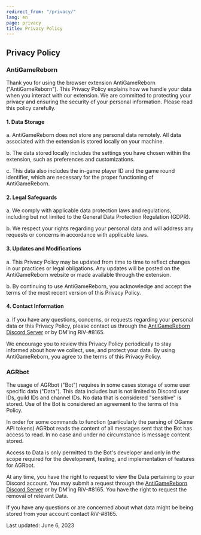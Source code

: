 ```yaml
---
redirect_from: "/privacy/"
lang: en
page: privacy
title: Privacy Policy
---
```

## Privacy Policy

### AntiGameReborn

Thank you for using the browser extension AntiGameReborn ("AntiGameReborn"). This Privacy Policy
explains how we handle your data when you interact with our extension. We are committed to protecting
your privacy and ensuring the security of your personal information. Please read this policy carefully.

#### 1. Data Storage
a. AntiGameReborn does not store any personal data remotely. All data associated with the extension is
stored locally on your machine.

b. The data stored locally includes the settings you have chosen within the extension, such as
preferences and customizations.

c. This data also includes the in-game player ID and the game round identifier, which are necessary for
the proper functioning of AntiGameReborn.

#### 2. Legal Safeguards
a. We comply with applicable data protection laws and regulations, including but not limited to the
General Data Protection Regulation (GDPR).

b. We respect your rights regarding your personal data and will address any requests or concerns in
accordance with applicable laws.

#### 3. Updates and Modifications
a. This Privacy Policy may be updated from time to time to reflect changes in our practices or legal
obligations. Any updates will be posted on the AntiGameReborn website or made available through the extension.

b. By continuing to use AntiGameReborn, you acknowledge and accept the terms of the most recent version
of this Privacy Policy.

#### 4. Contact Information
a. If you have any questions, concerns, or requests regarding your personal data or this Privacy
Policy, please contact us through the [AntiGameReborn Discord Server](https://discord.gg/sb72AFN)
or by DM'ing RiV-#8165.

We encourage you to review this Privacy Policy periodically to stay informed about how we collect,
use, and protect your data. By using AntiGameReborn, you agree to the terms of this Privacy Policy.


### AGRbot

The usage of AGRbot ("Bot") requires in some cases storage of some user specific data ("Data").
This data includes but is not limited to Discord user IDs, guild IDs and channel IDs. No data
that is considered "sensitive" is stored. Use of the Bot is considered an agreement to the terms 
of this Policy.

In order for some commands to function (particularly the parsing of OGame API tokens)
AGRbot reads the content of all messages sent that the Bot has access to read. In no 
case and under no circumstance is message content stored.

Access to Data is only permitted to the Bot's developer and only in the scope required 
for the development, testing, and implementation of features for AGRbot.

At any time, you have the right to request to view the Data pertaining to your Discord account.
You may submit a request through the [AntiGameReborn Discord Server](https://discord.gg/sb72AFN)
or by DM'ing RiV-#8165. You have the right to request the removal of relevant Data.

If you have any questions or are concerned about what data might be being stored from your account
contact RiV-#8165.


Last updated: June 6, 2023
